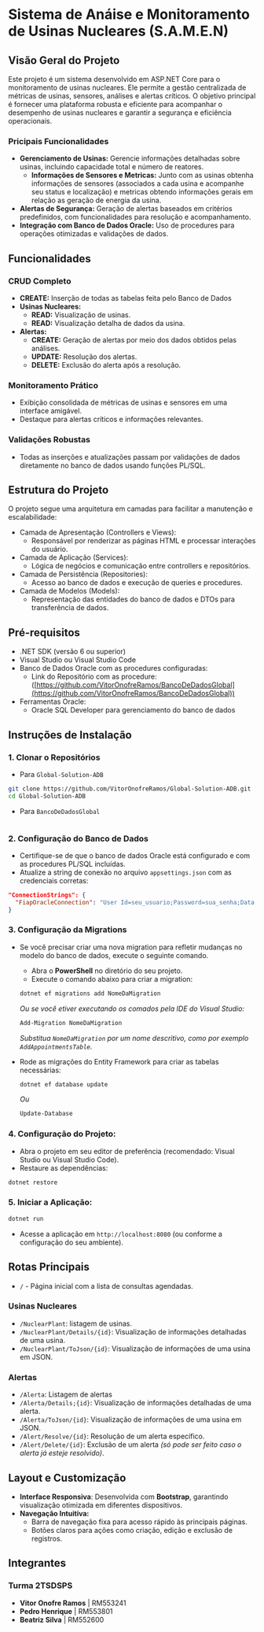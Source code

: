 # Sistema de Anáise e Monitoramento de Usinas Nucleares (S.A.M.E.N)

## Visão Geral do Projeto
Este projeto é um sistema desenvolvido em ASP.NET Core para o monitoramento de usinas nucleares. 
Ele permite a gestão centralizada de métricas de usinas, sensores, análises e alertas críticos. 
O objetivo principal é fornecer uma plataforma robusta e eficiente para acompanhar o desempenho de 
usinas nucleares e garantir a segurança e eficiência operacionais.

### Pricipais Funcionalidades
- **Gerenciamento de Usinas:** Gerencie informações detalhadas sobre usinas, incluindo capacidade total e número de reatores.
  - **Informações de Sensores e Metricas:** Junto com as usinas obtenha informações de sensores (associados a cada usina e acompanhe seu status e localização) e metricas obtendo informações gerais em relação as geração de energia da usina.
- **Alertas de Segurança:** Geração de alertas baseados em critérios predefinidos, com funcionalidades para resolução e acompanhamento.
- **Integração com Banco de Dados Oracle:** Uso de procedures para operações otimizadas e validações de dados.

## Funcionalidades
### CRUD Completo
- **CREATE:** Inserção de todas as tabelas feita pelo Banco de Dados
- **Usinas Nucleares:**
  - **READ:** Visualização de usinas.
  - **READ:** Visualização detalha de dados da usina.
- **Alertas:**
  - **CREATE:** Geração de alertas por meio dos dados obtidos pelas análises.
  - **UPDATE:** Resolução dos alertas.
  - **DELETE:** Exclusão do alerta após a resolução.

### Monitoramento Prático
- Exibição consolidada de métricas de usinas e sensores em uma interface amigável.
- Destaque para alertas críticos e informações relevantes.

### Validações Robustas
- Todas as inserções e atualizações passam por validações de dados diretamente no banco de dados usando funções PL/SQL.

## Estrutura do Projeto
O projeto segue uma arquitetura em camadas para facilitar a manutenção e escalabilidade:

- Camada de Apresentação (Controllers e Views):
  - Responsável por renderizar as páginas HTML e processar interações do usuário.
- Camada de Aplicação (Services):
  - Lógica de negócios e comunicação entre controllers e repositórios.
- Camada de Persistência (Repositories):
  - Acesso ao banco de dados e execução de queries e procedures.
- Camada de Modelos (Models):
  - Representação das entidades do banco de dados e DTOs para transferência de dados.

## Pré-requisitos
- .NET SDK (versão 6 ou superior)
- Visual Studio ou Visual Studio Code
- Banco de Dados Oracle com as procedures configuradas:
  - Link do Repositório com as procedure: ([https://github.com/VitorOnofreRamos/BancoDeDadosGlobal](https://github.com/VitorOnofreRamos/BancoDeDadosGlobal))
- Ferramentas Oracle:
  - Oracle SQL Developer para gerenciamento do banco de dados

## Instruções de Instalação
### 1. Clonar o Repositórios
- Para `Global-Solution-ADB`
```bash
git clone https://github.com/VitorOnofreRamos/Global-Solution-ADB.git
cd Global-Solution-ADB
```
- Para `BancoDeDadosGlobal`
```bash
```
### 2. Configuração do Banco de Dados
- Certifique-se de que o banco de dados Oracle está configurado e com as procedures PL/SQL incluídas.
- Atualize a string de conexão no arquivo `appsettings.json` com as credenciais corretas:
```json
"ConnectionStrings": {
  "FiapOracleConnection": "User Id=seu_usuario;Password=sua_senha;Data Source=seu_servidor"
}
```
### 3. Configuração da Migrations
- Se você precisar criar uma nova migration para refletir mudanças no modelo do banco de dados, execute o seguinte comando.
  - Abra o **PowerShell** no diretório do seu projeto.
  - Execute o comando abaixo para criar a migration:
       
  ```bash
  dotnet ef migrations add NomeDaMigration
  ```
  *Ou se você etiver executando os comados pela IDE do Visual Studio:*
  ```bash
  Add-Migration NomeDaMigration
  ```
  *Substitua `NomeDaMigration` por um nome descritivo, como por exemplo `AddAppointmentsTable`.*
     
- Rode as migrações do Entity Framework para criar as tabelas necessárias:
  ```bash
  dotnet ef database update
  ```
  *Ou*
  ```bash
  Update-Database
  ```

### 4. Configuração do Projeto:
- Abra o projeto em seu editor de preferência (recomendado: Visual Studio ou Visual Studio Code).
- Restaure as dependências:
```bash
dotnet restore
```

### 5. Iniciar a Aplicação:
```bash
dotnet run
```
- Acesse a aplicação em `http://localhost:8080` (ou conforme a configuração do seu ambiente).

## Rotas Principais
- `/` - Página inicial com a lista de consultas agendadas.
### Usinas Nucleares
- `/NuclearPlant`: listagem de usinas.
- `/NuclearPlant/Details/{id}`: Visualização de informações detalhadas de uma usina.
- `/NuclearPlant/ToJson/{id}`: Visualização de informações de uma usina em JSON.

### Alertas
- `/Alerta`: Listagem de alertas
- `/Alerta/Details;{id}`: Visualização de informações detalhadas de uma alerta.
- `/Alerta/ToJson/{id}`: Visualização de informações de uma usina em JSON.
- `/Alert/Resolve/{id}`: Resolução de um alerta específico.
- `/Alert/Delete/{id}`: Exclusão de um alerta *(só pode ser feito caso o alerta já esteje resolvido)*.

## Layout e Customização
- **Interface Responsiva**: Desenvolvida com **Bootstrap**, garantindo visualização otimizada em diferentes dispositivos.
- **Navegação Intuitiva:**
  - Barra de navegação fixa para acesso rápido às principais páginas.
  - Botões claros para ações como criação, edição e exclusão de registros.
 
## Integrantes
### Turma 2TSDSPS
- **Vitor Onofre Ramos** | RM553241
- **Pedro Henrique** | RM553801
- **Beatriz Silva** | RM552600
